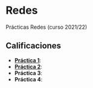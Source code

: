 # Redes

Prácticas Redes (curso 2021/22)

## Calificaciones

- **[Práctica 1](https://github.com/GEI-Red-614G010172122/java-labs-rascadux)**: 
- **[Práctica 2](https://github.com/GEI-Red-614G010172122/java-labs-rascadux)**: 
- **Práctica 3**:
- **Práctica 4**:
